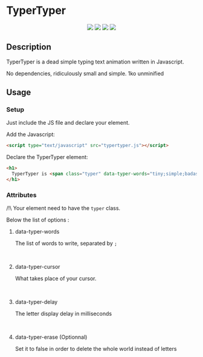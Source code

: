 # TyperTyper


<p align="center">
<img src="http://forthebadge.com/images/badges/built-with-love.svg">
<img src="http://forthebadge.com/images/badges/uses-js.svg">
<img src="http://forthebadge.com/images/badges/uses-badges.svg">
<img src="http://forthebadge.com/images/badges/powered-by-electricity.svg">
</p>



## Description



TyperTyper is a dead simple typing text animation written in Javascript.



No dependencies, ridiculously small and simple. 1ko unminified



## Usage



### Setup



Just include the JS file and declare your element.



Add the Javascript:

```html
<script type="text/javascript" src="typertyper.js"></script>
```


Declare the TyperTyper element:

```html
<h1>
  TyperTyper is <span class="typer" data-typer-words="tiny;simple;badass;for the cool kids" data-typer-cursor="_" data-typer-erase="true" data-typer-delay="200"></span>
</h1>
```


### Attributes



/!\ Your element need to have the `typer` class. 



Below the list of options : 



1. data-typer-words 

   The list of words to write, separated by `;`

   ​
2. data-typer-cursor

   What takes place of your cursor.  

   ​
3. data-typer-delay

   The letter display delay in milliseconds 

   ​
4. data-typer-erase (Optionnal)

   Set it to false in order to delete the whole world instead of letters

   ​
